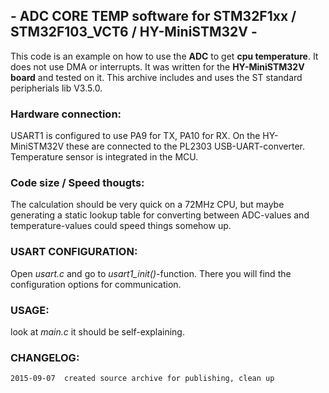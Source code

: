 ## - ADC CORE TEMP software for STM32F1xx / STM32F103_VCT6 / HY-MiniSTM32V -

This code is an example on how to use the **ADC** to get **cpu temperature**.
It does not use DMA or interrupts.
It was written for the **HY-MiniSTM32V board** and tested on it.
This archive includes and uses the ST standard peripherials lib V3.5.0.

### Hardware connection:
USART1 is configured to use PA9 for TX, PA10 for RX. On the HY-MiniSTM32V these
are connected to the PL2303 USB-UART-converter.
Temperature sensor is integrated in the MCU.

### Code size / Speed thougts:
The calculation should be very quick on a 72MHz CPU, but maybe generating a
static lookup table for converting between ADC-values and temperature-values
could speed things somehow up.

### USART CONFIGURATION:
Open *usart.c* and go to *usart1_init()*-function. There you will find the 
configuration options for communication.

### USAGE:
look at *main.c* it should be self-explaining.

### CHANGELOG:
	2015-09-07  created source archive for publishing, clean up

